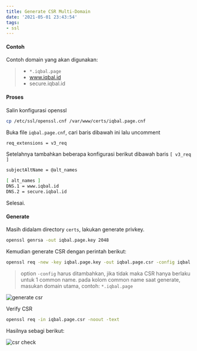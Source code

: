 ```yaml
---
title: Generate CSR Multi-Domain
date: '2021-05-01 23:43:54'
tags:
- ssl
---
```


#### Contoh

Contoh domain yang akan digunakan:

> - `*.iqbal.page`
> - www.iqbal.id
> - secure.iqbal.id

#### Proses

Salin konfigurasi openssl

```bash
cp /etc/ssl/openssl.cnf /var/www/certs/iqbal.page.cnf
```

Buka file `iqbal.page.cnf`, cari baris dibawah ini lalu uncomment

```bash
req_extensions = v3_req
```

Setelahnya tambahkan beberapa konfigurasi berikut dibawah baris `[ v3_req ]`

```bash
subjectAltName = @alt_names

[ alt_names ]
DNS.1 = www.iqbal.id
DNS.2 = secure.iqbal.id
```

Selesai.

#### Generate

Masih didalam directory `certs`, lakukan generate privkey.

```bash
openssl genrsa -out iqbal.page.key 2048
```

Kemudian generate CSR dengan perintah berikut:

```bash
openssl req -new -key iqbal.page.key -out iqbal.page.csr -config iqbal.page.cnf
```

> option `-config` harus ditambahkan, jika tidak maka CSR hanya berlaku untuk 1 common name.
> pada kolom common name saat generate, masukan domain utama, contoh: `*.iqbal.page`

![generate csr](https://gh.iqbal.id/blog/img/csr-generate.png)

Verify CSR

```bash
openssl req -in iqbal.page.csr -noout -text
```

Hasilnya sebagi berikut:

![csr check](https://gh.iqbal.id/blog/img/csr-preview.png)
